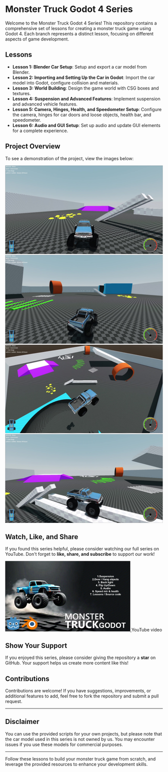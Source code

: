 # Monster Truck Godot 4 Series

Welcome to the Monster Truck Godot 4 Series! This repository contains a comprehensive set of lessons for creating a monster truck game using Godot 4. Each branch represents a distinct lesson, focusing on different aspects of game development.

## Lessons

- **Lesson 1: Blender Car Setup**: Setup and export a car model from Blender.
- **Lesson 2: Importing and Setting Up the Car in Godot**: Import the car model into Godot, configure collision and materials.
- **Lesson 3: World Building**: Design the game world with CSG boxes and textures.
- **Lesson 4: Suspension and Advanced Features**: Implement suspension and advanced vehicle features.
- **Lesson 5: Camera, Hinges, Health, and Speedometer Setup**: Configure the camera, hinges for car doors and loose objects, health bar, and speedometer.
- **Lesson 6: Audio and GUI Setup**: Set up audio and update GUI elements for a complete experience.

## Project Overview
To see a demonstration of the project, view the images below:

![Image1](https://github.com/Lakshman-YT/Mnstr-Trck-GDT-4-series/blob/main/Images/1.jpg)
![Image2](https://github.com/Lakshman-YT/Mnstr-Trck-GDT-4-series/blob/main/Images/2.jpg)
![Image3](https://github.com/Lakshman-YT/Mnstr-Trck-GDT-4-series/blob/main/Images/3.jpg)
![Image4](https://github.com/Lakshman-YT/Mnstr-Trck-GDT-4-series/blob/main/Images/4.jpg)

## Watch, Like, and Share
If you found this series helpful, please consider watching our full series on YouTube. Don't forget to **like, share, and subscribe** to support our work!

<a href="https://youtu.be/oT26ToDd35Q">
    <img src="https://github.com/Lakshman-YT/Mnstr-Trck-GDT-4-series/blob/main/Images/thunbnail.jpg" alt="YouTube Video" width="400" height="225">
</a> YouTube video

## Show Your Support
If you enjoyed this series, please consider giving the repository a **star** on GitHub. Your support helps us create more content like this!

## Contributions
Contributions are welcome! If you have suggestions, improvements, or additional features to add, feel free to fork the repository and submit a pull request.

---

## Disclaimer
You can use the provided scripts for your own projects, but please note that the car model used in this series is not owned by us. You may encounter issues if you use these models for commercial purposes.

---

Follow these lessons to build your monster truck game from scratch, and leverage the provided resources to enhance your development skills.
